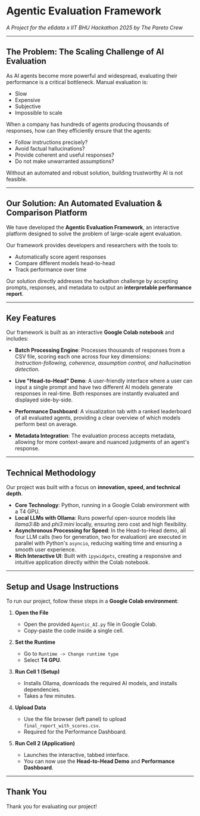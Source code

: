 # Agentic Evaluation Framework  
*A Project for the e6data x IIT BHU Hackathon 2025 by The Pareto Crew*

---

## The Problem: The Scaling Challenge of AI Evaluation
As AI agents become more powerful and widespread, evaluating their performance is a critical bottleneck. Manual evaluation is:
- Slow  
- Expensive  
- Subjective  
- Impossible to scale  

When a company has hundreds of agents producing thousands of responses, how can they efficiently ensure that the agents:  
- Follow instructions precisely?  
- Avoid factual hallucinations?  
- Provide coherent and useful responses?  
- Do not make unwarranted assumptions?  

Without an automated and robust solution, building trustworthy AI is not feasible.

---

## Our Solution: An Automated Evaluation & Comparison Platform
We have developed the **Agentic Evaluation Framework**, an interactive platform designed to solve the problem of large-scale agent evaluation.  

Our framework provides developers and researchers with the tools to:  
- Automatically score agent responses  
- Compare different models head-to-head  
- Track performance over time  

Our solution directly addresses the hackathon challenge by accepting prompts, responses, and metadata to output an **interpretable performance report**.

---

## Key Features
Our framework is built as an interactive **Google Colab notebook** and includes:

- **Batch Processing Engine**: Processes thousands of responses from a CSV file, scoring each one across four key dimensions:  
  *Instruction-following, coherence, assumption control, and hallucination detection.*  

- **Live "Head-to-Head" Demo**: A user-friendly interface where a user can input a single prompt and have two different AI models generate responses in real-time. Both responses are instantly evaluated and displayed side-by-side.  

- **Performance Dashboard**: A visualization tab with a ranked leaderboard of all evaluated agents, providing a clear overview of which models perform best on average.  

- **Metadata Integration**: The evaluation process accepts metadata, allowing for more context-aware and nuanced judgments of an agent's response.  

---

## Technical Methodology
Our project was built with a focus on **innovation, speed, and technical depth**.

- **Core Technology**: Python, running in a Google Colab environment with a T4 GPU.  
- **Local LLMs with Ollama**: Runs powerful open-source models like *llama3:8b* and *phi3:mini* locally, ensuring zero cost and high flexibility.  
- **Asynchronous Processing for Speed**: In the Head-to-Head demo, all four LLM calls (two for generation, two for evaluation) are executed in parallel with Python's `asyncio`, reducing waiting time and ensuring a smooth user experience.  
- **Rich Interactive UI**: Built with `ipywidgets`, creating a responsive and intuitive application directly within the Colab notebook.  

---

## Setup and Usage Instructions
To run our project, follow these steps in a **Google Colab environment**:

1. **Open the File**  
   - Open the provided `Agentic_AI.py` file in Google Colab.  
   - Copy-paste the code inside a single cell.  

2. **Set the Runtime**  
   - Go to `Runtime -> Change runtime type`  
   - Select **T4 GPU**.  

3. **Run Cell 1 (Setup)**  
   - Installs Ollama, downloads the required AI models, and installs dependencies.  
   - Takes a few minutes.  

4. **Upload Data**  
   - Use the file browser (left panel) to upload `final_report_with_scores.csv`.  
   - Required for the Performance Dashboard.  

5. **Run Cell 2 (Application)**  
   - Launches the interactive, tabbed interface.  
   - You can now use the **Head-to-Head Demo** and **Performance Dashboard**.  

---

## Thank You
Thank you for evaluating our project!
